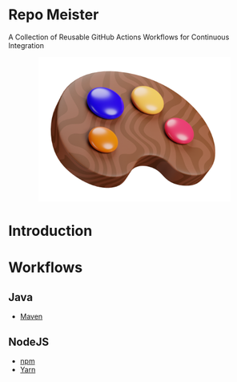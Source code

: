 # Repo Meister

A Collection of Reusable GitHub Actions Workflows for Continuous Integration

<div align="center">
  <img src="docs/repo-meister-logo.png" width="384"/>
</div>

# Introduction

# Workflows

## Java

- [Maven](docs/workflows/java/maven.md)

## NodeJS

- [npm](docs/workflows/nodejs/npm.md)
- [Yarn](docs/workflows/nodejs/yarn.md)
